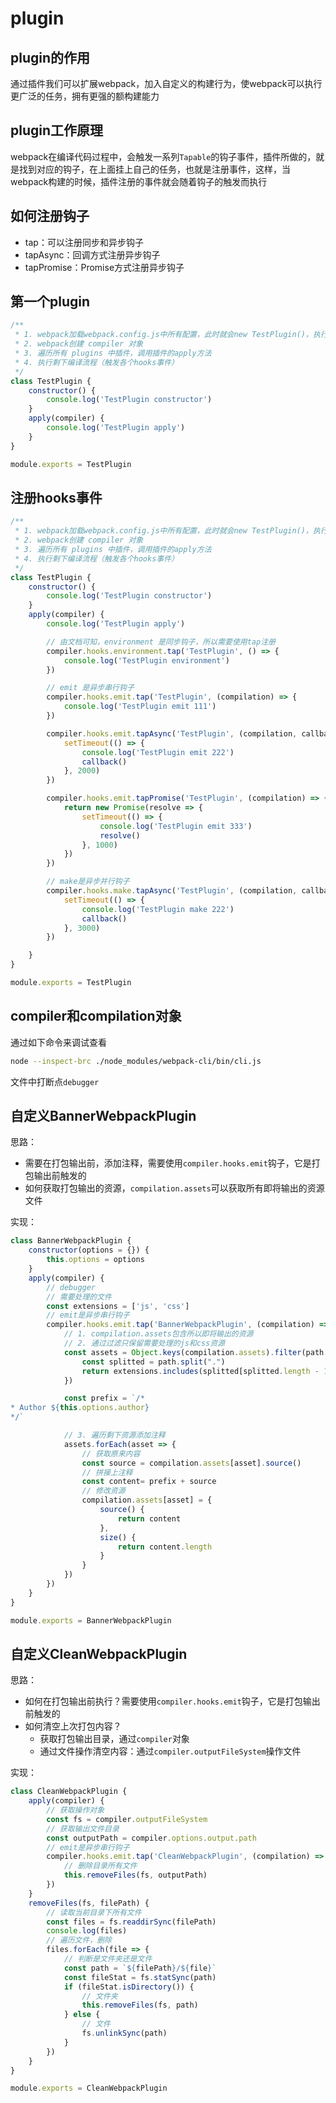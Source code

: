 # plugin

## plugin的作用

通过插件我们可以扩展webpack，加入自定义的构建行为，使webpack可以执行更广泛的任务，拥有更强的额构建能力

## plugin工作原理

webpack在编译代码过程中，会触发一系列`Tapable`的钩子事件，插件所做的，就是找到对应的钩子，在上面挂上自己的任务，也就是注册事件，这样，当webpack构建的时候，插件注册的事件就会随着钩子的触发而执行

## 如何注册钩子

- tap：可以注册同步和异步钩子
- tapAsync：回调方式注册异步钩子
- tapPromise：Promise方式注册异步钩子

## 第一个plugin

```js
/**
 * 1. webpack加载webpack.config.js中所有配置，此时就会new TestPlugin()，执行插件的constructor
 * 2. webpack创建 compiler 对象
 * 3. 遍历所有 plugins 中插件，调用插件的apply方法
 * 4. 执行剩下编译流程（触发各个hooks事件）
 */
class TestPlugin {
    constructor() {
        console.log('TestPlugin constructor')
    }
    apply(compiler) {
        console.log('TestPlugin apply')
    }
}

module.exports = TestPlugin
```

## 注册hooks事件

```js
/**
 * 1. webpack加载webpack.config.js中所有配置，此时就会new TestPlugin()，执行插件的constructor
 * 2. webpack创建 compiler 对象
 * 3. 遍历所有 plugins 中插件，调用插件的apply方法
 * 4. 执行剩下编译流程（触发各个hooks事件）
 */
class TestPlugin {
    constructor() {
        console.log('TestPlugin constructor')
    }
    apply(compiler) {
        console.log('TestPlugin apply')

        // 由文档可知，environment 是同步钩子，所以需要使用tap注册
        compiler.hooks.environment.tap('TestPlugin', () => {
            console.log('TestPlugin environment')
        })

        // emit 是异步串行钩子
        compiler.hooks.emit.tap('TestPlugin', (compilation) => {
            console.log('TestPlugin emit 111')
        })

        compiler.hooks.emit.tapAsync('TestPlugin', (compilation, callback) => {
            setTimeout(() => {
                console.log('TestPlugin emit 222')
                callback()
            }, 2000)
        })

        compiler.hooks.emit.tapPromise('TestPlugin', (compilation) => {
            return new Promise(resolve => {
                setTimeout(() => {
                    console.log('TestPlugin emit 333')
                    resolve()
                }, 1000)
            })
        })

        // make是异步并行钩子
        compiler.hooks.make.tapAsync('TestPlugin', (compilation, callback) => {
            setTimeout(() => {
                console.log('TestPlugin make 222')
                callback()
            }, 3000)
        })

    }
}

module.exports = TestPlugin
```

## compiler和compilation对象

通过如下命令来调试查看

```bash
node --inspect-brc ./node_modules/webpack-cli/bin/cli.js
```

文件中打断点`debugger`

## 自定义BannerWebpackPlugin

思路：

- 需要在打包输出前，添加注释，需要使用`compiler.hooks.emit`钩子，它是打包输出前触发的
- 如何获取打包输出的资源，`compilation.assets`可以获取所有即将输出的资源文件

实现：

```js
class BannerWebpackPlugin {
    constructor(options = {}) {
        this.options = options
    }
    apply(compiler) {
        // debugger
        // 需要处理的文件
        const extensions = ['js', 'css']
        // emit是异步串行钩子
        compiler.hooks.emit.tap('BannerWebpackPlugin', (compilation) => {
            // 1. compilation.assets包含所以即将输出的资源
            // 2. 通过过滤只保留需要处理的js和css资源
            const assets = Object.keys(compilation.assets).filter(path => {
                const splitted = path.split(".")
                return extensions.includes(splitted[splitted.length - 1])
            })

            const prefix = `/*
* Author ${this.options.author}
*/`

            // 3. 遍历剩下资源添加注释
            assets.forEach(asset => {
                // 获取原来内容
                const source = compilation.assets[asset].source()
                // 拼接上注释
                const content= prefix + source
                // 修改资源
                compilation.assets[asset] = {
                    source() {
                        return content
                    },
                    size() {
                        return content.length
                    }
                }
            })
        })
    }
}

module.exports = BannerWebpackPlugin
```

## 自定义CleanWebpackPlugin

思路：

- 如何在打包输出前执行？需要使用`compiler.hooks.emit`钩子，它是打包输出前触发的
- 如何清空上次打包内容？
  - 获取打包输出目录，通过`compiler`对象
  - 通过文件操作清空内容：通过`compiler.outputFileSystem`操作文件

实现：

```js
class CleanWebpackPlugin {
    apply(compiler) {
        // 获取操作对象
        const fs = compiler.outputFileSystem
        // 获取输出文件目录
        const outputPath = compiler.options.output.path
        // emit是异步串行钩子
        compiler.hooks.emit.tap('CleanWebpackPlugin', (compilation) => {
            // 删除目录所有文件
            this.removeFiles(fs, outputPath)
        })
    }
    removeFiles(fs, filePath) {
        // 读取当前目录下所有文件
        const files = fs.readdirSync(filePath)
        console.log(files)
        // 遍历文件，删除
        files.forEach(file => {
            // 判断是文件夹还是文件
            const path = `${filePath}/${file}`
            const fileStat = fs.statSync(path)
            if (fileStat.isDirectory()) {
                // 文件夹
                this.removeFiles(fs, path)
            } else {
                // 文件
                fs.unlinkSync(path)
            }
        })
    }
}

module.exports = CleanWebpackPlugin
```